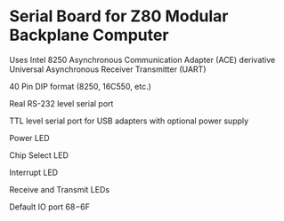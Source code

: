 # Serial Board for Z80 Modular Backplane Computer

Uses Intel 8250 Asynchronous Communication Adapter (ACE) derivative Universal Asynchronous Receiver Transmitter (UART)

40 Pin DIP format (8250, 16C550, etc.)

Real RS-232 level serial port

TTL level serial port for USB adapters with optional power supply

Power LED

Chip Select LED

Interrupt LED

Receive and Transmit LEDs

Default IO port $68-$6F
